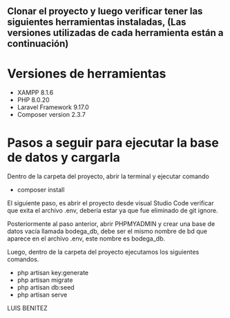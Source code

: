 ## Clonar el proyecto y luego verificar tener las siguientes herramientas instaladas, (Las versiones utilizadas de cada herramienta están a continuación)

# Versiones de herramientas 
- XAMPP 8.1.6
- PHP 8.0.20 
- Laravel Framework 9.17.0 
- Composer version 2.3.7

# Pasos a seguir para ejecutar la base de datos y cargarla

Dentro de la carpeta del proyecto, abrir la terminal y ejecutar comando 

- composer install

El siguiente paso, es abrir el proyecto desde visual Studio Code verificar que exita el archivo .env, debería estar ya que fue eliminado de git ignore. 


Posteriormente al paso anterior, abrir PHPMYADMIN y crear una base de datos vacía llamada bodega_db, debe ser el mismo nombre de bd que aparece en el archivo .env, este nombre es bodega_db.

Luego, dentro de la carpeta del proyecto ejecutamos los siguientes comandos.

- php artisan key:generate
- php artisan migrate 
- php artisan db:seed
- php artisan serve 






LUIS BENITEZ 













